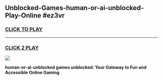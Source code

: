 
## Unblocked-Games-human-or-ai-unblocked-Play-Online #ez3vr
<h3>
<a href="https://news.freeplayer.one?title=human-or-ai-unblocked&ref=3">CLICK TO PLAY</a></h3>
<hr>

<h3>
<a href="https://news.freeplayer.one?title=human-or-ai-unblocked&ref=3">CLICK 2 PLAY</a>
  
</h3>

<a href="https://news.freeplayer.one?title=human-or-ai-unblocked&ref=3"><img src="https://clearcache.store/games.png"></a>


**human-or-ai-unblocked games unblocked: Your Gateway to Fun and Accessible Online Gaming**
